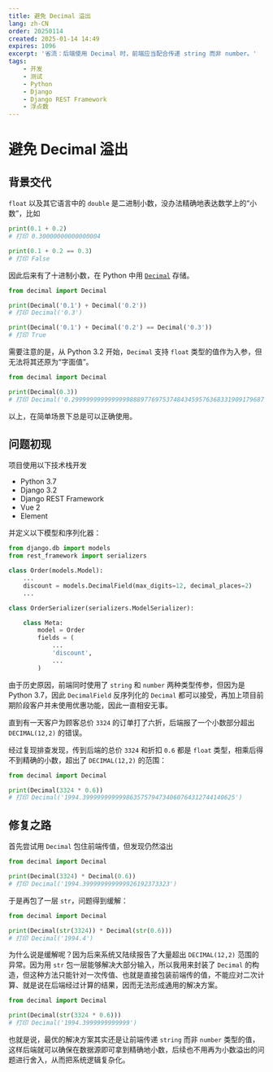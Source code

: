 ```yaml
---
title: 避免 Decimal 溢出
lang: zh-CN
order: 20250114
created: 2025-01-14 14:49
expires: 1096
excerpt: '省流：后端使用 Decimal 时，前端应当配合传递 string 而非 number。'
tags:
    - 开发
    - 测试
    - Python
    - Django
    - Django REST Framework
    - 浮点数
---
```


# 避免 Decimal 溢出

<RevisionInfo />

## 背景交代

`float` 以及其它语言中的 `double` 是二进制小数，没办法精确地表达数学上的“小数”，比如

```python
print(0.1 + 0.2)
# 打印 0.30000000000000004

print(0.1 + 0.2 == 0.3)
# 打印 False
```

因此后来有了十进制小数，在 Python 中用 [`Decimal`](https://docs.python.org/zh-cn/3/library/decimal.html) 存储。

```python
from decimal import Decimal

print(Decimal('0.1') + Decimal('0.2'))
# 打印 Decimal('0.3')

print(Decimal('0.1') + Decimal('0.2') == Decimal('0.3'))
# 打印 True
```

需要注意的是，从 Python 3.2 开始，`Decimal` 支持 `float` 类型的值作为入参，但无法将其还原为“字面值”。

```python
from decimal import Decimal

print(Decimal(0.3))
# 打印 Decimal('0.299999999999999988897769753748434595763683319091796875')
```

以上，在简单场景下总是可以正确使用。

## 问题初现

项目使用以下技术栈开发

- Python 3.7
- Django 3.2
- Django REST Framework
- Vue 2
- Element

并定义以下模型和序列化器：

```python
from django.db import models
from rest_framework import serializers

class Order(models.Model):
    ...
    discount = models.DecimalField(max_digits=12, decimal_places=2)
    ...

class OrderSerializer(serializers.ModelSerializer):

    class Meta:
        model = Order
        fields = (
            ...
            'discount',
            ...
        )
```

由于历史原因，前端同时使用了 `string` 和 `number` 两种类型传参，但因为是 Python 3.7，因此
`DecimalField` 反序列化的 `Decimal` 都可以接受，再加上项目前期阶段客户并未使用优惠功能，因此一直相安无事。

直到有一天客户为顾客总价 `3324` 的订单打了六折，后端报了一个小数部分超出 `DECIMAL(12,2)` 的错误。

经过复现排查发现，传到后端的总价 `3324` 和折扣 `0.6` 都是 `float` 类型，相乘后得不到精确的小数，超出了 `DECIMAL(12,2)` 的范围：

```python
from decimal import Decimal

print(Decimal(3324 * 0.6))
# 打印 Decimal('1994.399999999999863575794734060764312744140625')
```

## 修复之路

首先尝试用 `Decimal` 包住前端传值，但发现仍然溢出

```python
from decimal import Decimal

print(Decimal(3324) * Decimal(0.6))
# 打印 Decimal('1994.399999999999926192373323')
```

于是再包了一层 `str`，问题得到缓解：

```python
from decimal import Decimal

print(Decimal(str(3324)) * Decimal(str(0.6)))
# 打印 Decimal('1994.4')
```

为什么说是缓解呢？因为后来系统又陆续报告了大量超出 `DECIMAL(12,2)` 范围的异常。因为用
`str` 包一层能够解决大部分输入，所以我用来封装了
`Decimal` 的构造，但这种方法只能针对一次传值、也就是直接包装前端传的值，不能应对二次计算、就是说在后端经过计算的结果，因而无法形成通用的解决方案。

```python
from decimal import Decimal

print(Decimal(str(3324 * 0.6)))
# 打印 Decimal('1994.3999999999999')
```

也就是说，最优的解决方案其实还是让前端传递 `string` 而非 `number` 类型的值，这样后端就可以确保在数据源即可拿到精确地小数，后续也不用再为小数溢出的问题进行舍入，从而把系统逻辑复杂化。
